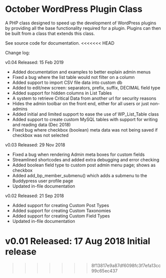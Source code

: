 # October WordPress Plugin Class

A PHP class designed to speed up the development of WordPress plugins 
by providing all the base functionality required for a plugin.
Plugins can then be built from a class that extends this class.

See source code for documentation.
<<<<<<< HEAD

Change log:

v0.04
Released: 15 Feb 2019
- Added documentation and examples to better explain admin menus
- Fixed a bug where the list table would not filter on a column
- Added support to import CSV file data into custom db
- Added to edit/new screen: separators, prefix, suffix, DECIMAL field type
- Added support for hidden columns in List Tables
- A system to retrieve Critical Data from another url for security reasons
- Hides the admin toolbar on the front end, either for all users or just non-admins
- Added initial and limited support to ease the use of WP_List_Table class
- Added support to create custom MySQL tables with support for writing and reading data (Dec 2018)
- Fixed bug where checkbox (boolean) meta data was not being saved if checkbox was not selected

v0.03
Released: 29 Nov 2018
- Fixed a bug when rendering Admin meta boxes for custom fields
- Streamlined shortcodes and added extra debugging and error checking
- Added boolean field type to custom post admin menu page; shows as checkbox
- Added add_bp_member_submenu() which adds a submenu to the Buddypress user profile page
- Updated in-file documentation

v0.02
Released: 21 Sep 2018
- Added support for creating Custom Post Types
- Added support for creating Custom Taxonomies
- Added support for creating Custom Field Types
- Updated in-file documentation

v0.01
Released: 17 Aug 2018
Initial release
=======
>>>>>>> 8f13817e9a87df6098fc3f7efa13cc99c65ec437
